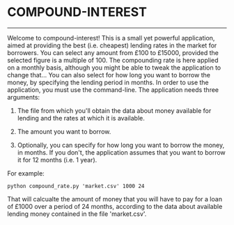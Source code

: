 # COMPOUND-INTEREST
-------------------

Welcome to compound-interest! This is a small yet powerful application, aimed at providing the best (i.e. cheapest) lending rates 
in the market for borrowers. You can select any amount from £100 to £15000, provided the selected figure is a multiple of 100. 
The compounding rate is here applied on a monthly basis, although you might be able to tweak the application to change that... 
You can also select for how long you want to borrow the money, by specifying the lending period in months. 
In order to use the application, you must use the command-line. The application needs three arguments:

1. The file from which you'll obtain the data about money available for lending and the rates at which it is available.

2. The amount you want to borrow.

3. Optionally, you can specify for how long you want to borrow the money, in months. If you don't, the application assumes that you 
want to borrow it for 12 months (i.e. 1 year). 

For example:

`python compound_rate.py 'market.csv' 1000 24`

That will calcualte the amount of money that you will have to pay for a loan of £1000 over a period of 24 months, according to the 
data about available lending money contained in the file 'market.csv'. 

